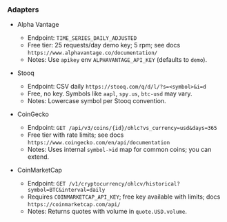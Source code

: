 ### Adapters

- Alpha Vantage
  - Endpoint: `TIME_SERIES_DAILY_ADJUSTED`
  - Free tier: 25 requests/day demo key; 5 rpm; see docs `https://www.alphavantage.co/documentation/`
  - Notes: Use `apikey` env `ALPHAVANTAGE_API_KEY` (defaults to `demo`).

- Stooq
  - Endpoint: CSV daily `https://stooq.com/q/d/l/?s=<symbol>&i=d`
  - Free, no key. Symbols like `aapl`, `spy.us`, `btc-usd` may vary.
  - Notes: Lowercase symbol per Stooq convention.

- CoinGecko
  - Endpoint: `GET /api/v3/coins/{id}/ohlc?vs_currency=usd&days=365`
  - Free tier with rate limits; see docs `https://www.coingecko.com/en/api/documentation`
  - Notes: Uses internal `symbol->id` map for common coins; you can extend.

- CoinMarketCap
  - Endpoint: `GET /v1/cryptocurrency/ohlcv/historical?symbol=BTC&interval=daily`
  - Requires `COINMARKETCAP_API_KEY`; free key available with limits; docs `https://coinmarketcap.com/api/`
  - Notes: Returns quotes with volume in `quote.USD.volume`.
